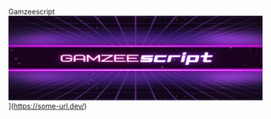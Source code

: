 Gamzeescript
![Header](https://github.com/Gamzeescript/Gamzeescript/blob/master/src/bannef.png "Header")](https://some-url.dev/)
